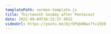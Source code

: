 ```yaml
---
templatePath: sermon-template.js
title: Thirteenth Sunday after Pentecost
date: 2022-09-04T16:15:37.991Z
videoUrl: https://youtu.be/QjrbPqbH0ws?t=1920
---
```

